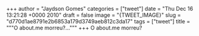
+++
author = "Jaydson Gomes"
categories = ["tweet"]
date = "Thu Dec 16 13:21:28 +0000 2010"
draft = false
image = "{TWEET_IMAGE}"
slug = "d770d1ae8791e2b6853a179d3749aeb812c3da17"
tags = ["tweet"]
title = """O about.me morreu?..."""
+++
O about.me morreu?
